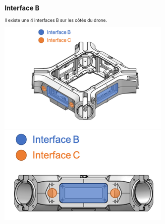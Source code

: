 ## Interface B 

Il existe une 4 interfaces B sur les côtés du drone.

<img src="../../gitbook/images/INTERFACE/general/pastille/ISO-INTB-INTC.png">
<img src="../../gitbook/images/INTERFACE/general/pastille/FACE-INTB-INTC.png">

